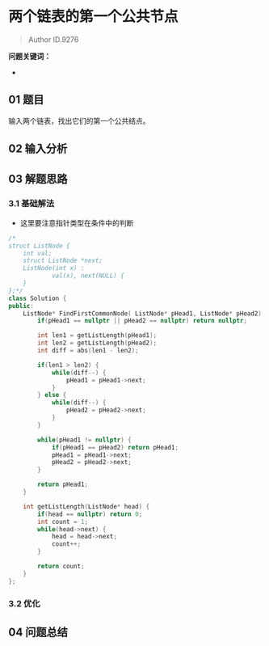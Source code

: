 # 两个链表的第一个公共节点
> Author ID.9276 

**问题关键词：**

- 

## 01 题目

输入两个链表，找出它们的第一个公共结点。

## 02 输入分析



## 03 解题思路

### 3.1 基础解法

- 这里要注意指针类型在条件中的判断

```c++
/*
struct ListNode {
	int val;
	struct ListNode *next;
	ListNode(int x) :
			val(x), next(NULL) {
	}
};*/
class Solution {
public:
    ListNode* FindFirstCommonNode( ListNode* pHead1, ListNode* pHead2) {
        if(pHead1 == nullptr || pHead2 == nullptr) return nullptr;

        int len1 = getListLength(pHead1);
        int len2 = getListLength(pHead2);
        int diff = abs(len1 - len2);

        if(len1 > len2) {
            while(diff--) { 
                pHead1 = pHead1->next;
            }
        } else {
            while(diff--) { 
                pHead2 = pHead2->next;
            }
        }

        while(pHead1 != nullptr) {
            if(pHead1 == pHead2) return pHead1;
            pHead1 = pHead1->next;
            pHead2 = pHead2->next;
        }

        return pHead1;
    }

    int getListLength(ListNode* head) {
        if(head == nullptr) return 0;
        int count = 1;
        while(head->next) {
            head = head->next;
            count++;
        }

        return count;
    }
};
```





### 3.2 优化



## 04 问题总结


